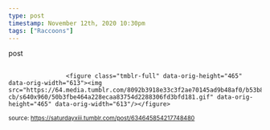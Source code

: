 ```yaml
---
type: post
timestamp: November 12th, 2020 10:30pm
tags: ["Raccoons"]
---
```

post
##  ##
                    <figure class="tmblr-full" data-orig-height="465" data-orig-width="613"><img src="https://64.media.tumblr.com/8092b3918e33c3f2ae70145ad9b48af0/b53b83260ad3394c-cb/s640x960/50b3fbe464a228ecaa83754d2288306fd3bfd181.gif" data-orig-height="465" data-orig-width="613"/></figure>
                
                
                
                
                
                
                                
<small>source: https://saturdayxiii.tumblr.com/post/634645854217748480</small>